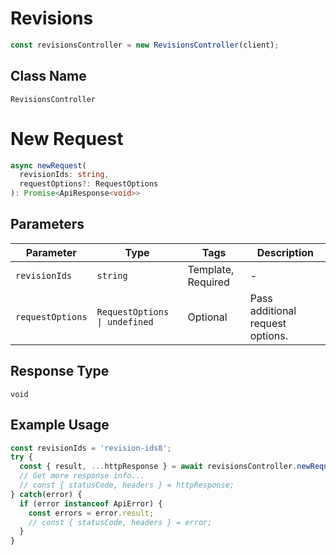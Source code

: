 # Revisions

```ts
const revisionsController = new RevisionsController(client);
```

## Class Name

`RevisionsController`


# New Request

```ts
async newRequest(
  revisionIds: string,
  requestOptions?: RequestOptions
): Promise<ApiResponse<void>>
```

## Parameters

| Parameter | Type | Tags | Description |
|  --- | --- | --- | --- |
| `revisionIds` | `string` | Template, Required | - |
| `requestOptions` | `RequestOptions \| undefined` | Optional | Pass additional request options. |

## Response Type

`void`

## Example Usage

```ts
const revisionIds = 'revision-ids8';
try {
  const { result, ...httpResponse } = await revisionsController.newRequest(revisionIds);
  // Get more response info...
  // const { statusCode, headers } = httpResponse;
} catch(error) {
  if (error instanceof ApiError) {
    const errors = error.result;
    // const { statusCode, headers } = error;
  }
}
```


